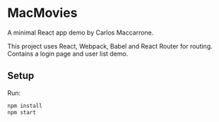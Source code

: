# MacMovies

A minimal React app demo by Carlos Maccarrone.

This project uses React, Webpack, Babel and React Router for routing.  
Contains a login page and user list demo.

## Setup

Run:

```bash
npm install
npm start